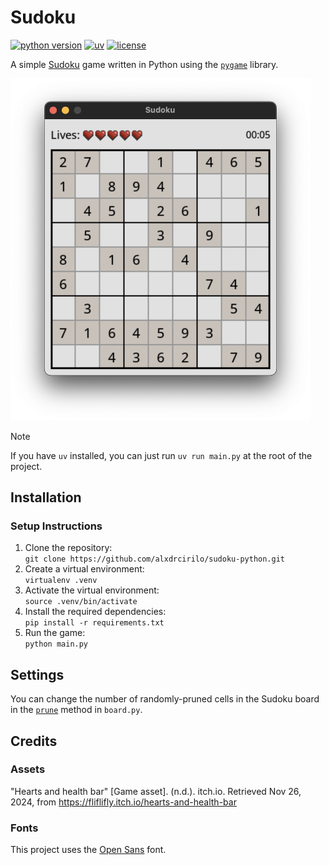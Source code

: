 # Sudoku

[![python version](https://img.shields.io/badge/python-3.12-blue)](https://www.python.org/)
[![uv](https://img.shields.io/endpoint?url=https://raw.githubusercontent.com/astral-sh/uv/main/assets/badge/v0.json)](https://github.com/astral-sh/uv)
[![license](https://img.shields.io/badge/license-MIT-yellow.svg)](https://opensource.org/licenses/MIT)

A simple [Sudoku](https://en.wikipedia.org/wiki/Sudoku) game written in Python using the [`pygame`](https://www.pygame.org) library.

<img src="https://raw.githubusercontent.com/alxdrcirilo/sudoku-python/main/assets/images/sudoku.png" alt="sudoku" width="480">

> [!NOTE]
> If you have `uv` installed, you can just run `uv run main.py` at the root of the project.

## Installation

### Setup Instructions

1. Clone the repository:  
`git clone https://github.com/alxdrcirilo/sudoku-python.git`
2. Create a virtual environment:  
`virtualenv .venv`
3. Activate the virtual environment:  
`source .venv/bin/activate`
4. Install the required dependencies:  
`pip install -r requirements.txt`
5. Run the game:  
`python main.py`

## Settings

You can change the number of randomly-pruned cells in the Sudoku board in the [`prune`](sudoku/logic/board.py) method in `board.py`.

## Credits

### Assets

"Hearts and health bar" [Game asset]. (n.d.). itch.io. Retrieved Nov 26, 2024, from <https://fliflifly.itch.io/hearts-and-health-bar>

### Fonts

This project uses the [Open Sans](https://fonts.google.com/specimen/Open+Sans) font.
